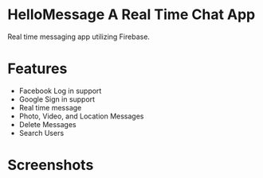 # HelloMessage A Real Time Chat App

Real time messaging app utilizing Firebase.

# Features

- Facebook Log in support
- Google Sign in support
- Real time message
- Photo, Video, and Location Messages
- Delete Messages
- Search Users


# Screenshots


